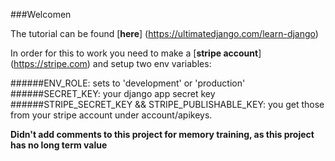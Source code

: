 ###Welcomen

The tutorial can be found [**here**] (https://ultimatedjango.com/learn-django)

In order for this to work you need to make a [**stripe account**] (https://stripe.com) and setup two env variables:

######ENV_ROLE:
     sets to 'development' or 'production'
######SECRET_KEY:
     your django app secret key
######STRIPE_SECRET_KEY && STRIPE_PUBLISHABLE_KEY:
     you get those from your stripe account under account/apikeys.

**Didn't add comments to this project for memory training, as this project has no long term value**
